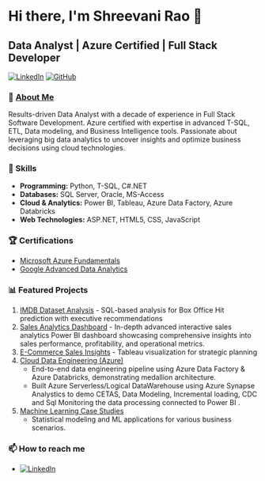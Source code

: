 # Hi there, I'm Shreevani Rao 👋

## Data Analyst | Azure Certified | Full Stack Developer

[![LinkedIn](https://img.shields.io/badge/LinkedIn-Shreevani%20Rao-blue)](https://linkedin.com/in/Shreevani-Rao)
[![GitHub](https://img.shields.io/badge/GitHub-ShreevaniRao-blue)](https://github.com/ShreevaniRao?tab=repositories)

### 🚀 [About Me](https://github.com/ShreevaniRao)
Results-driven Data Analyst with a decade of experience in Full Stack Software Development. Azure certified with expertise in advanced T-SQL, ETL, Data modeling, and Business Intelligence tools. Passionate about leveraging big data analytics to uncover insights and optimize business decisions using cloud technologies.

### 💼 Skills
- **Programming:** Python, T-SQL, C#.NET
- **Databases:** SQL Server, Oracle, MS-Access
- **Cloud & Analytics:** Power BI, Tableau, Azure Data Factory, Azure Databricks
- **Web Technologies:** ASP.NET, HTML5, CSS, JavaScript

### 🏆 Certifications
- [Microsoft Azure Fundamentals](https://www.linkedin.com/feed/update/urn:li:activity:7249052862071123970/)
- [Google Advanced Data Analytics](https://www.linkedin.com/in/shreevani-rao/overlay/1635543402108/single-media-viewer/?profileId=ACoAAD2r9hcBsMZ8-ZK_ONnE5BXqhVc1z9d3hds)

### 📊 Featured Projects
1. [IMDB Dataset Analysis](https://github.com/ShreevaniRao/EDA-IMDB-using-SQL/blob/main/README.md) - SQL-based analysis for Box Office Hit prediction with executive recommendations
2. [Sales Analytics Dashboard](https://github.com/ShreevaniRao/Power-BI/blob/main/Sales%20Analytics/ReadMe.md) - In-depth advanced interactive sales analytics Power BI dashboard showcasing comprehensive insights into sales performance, profitability, and operational metrics.
3. [E-Commerce Sales Insights](https://github.com/ShreevaniRao/Tableau/blob/main/README.md) - Tableau visualization for strategic planning
4. [Cloud Data Engineering (Azure)](https://github.com/ShreevaniRao/Azure)
   - End-to-end data engineering pipeline using Azure Data Factory & Azure Databricks, demonstrating medallion architecture.
   - Built Azure Serverless/Logical DataWarehouse using Azure Synapse Analystics to demo CETAS, Data Modeling, Incremental loading, CDC and Sql Monitoring the data processing connected to Power BI .
5. [Machine Learning Case Studies](https://github.com/ShreevaniRao/Case-Studies/blob/main/README.md)
   - Statistical modeling and ML applications for various business scenarios.
     

### 📫 How to reach me
- [![LinkedIn](https://img.shields.io/badge/LinkedIn-Shreevani%20Rao-blue)](https://linkedin.com/in/Shreevani-Rao)

<!--
**ShreevaniRao/ShreevaniRao** is a ✨ _special_ ✨ repository because its `README.md` (this file) appears on your GitHub profile.

Here are some ideas to get you started:

- 🔭 I’m currently working on ...
- 🌱 I’m currently learning ...
- 👯 I’m looking to collaborate on ...
- 🤔 I’m looking for help with ...
- 💬 Ask me about ...
- 📫 How to reach me: ...
- 😄 Pronouns: ...
- ⚡ Fun fact: ...
-->
